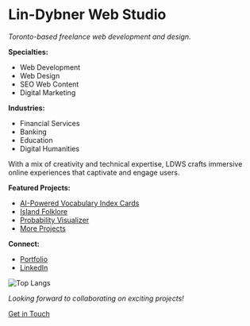 # Lin-Dybner Web Studio

_Toronto-based freelance web development and design._

**Specialties:**
- Web Development
- Web Design
- SEO Web Content
- Digital Marketing

**Industries:**
- Financial Services
- Banking
- Education
- Digital Humanities

With a mix of creativity and technical expertise, LDWS crafts immersive online experiences that captivate and engage users.

**Featured Projects:**
- [AI-Powered Vocabulary Index Cards](HTTP://vocab.lindybner.com)
- [Island Folklore](https://islandfolklore.com)
- [Probability Visualizer](http://probability.lindybner.com)
- [More Projects](https://lindybner.com#portfolio)

**Connect:**
- [Portfolio](http://lindybner.com)
- [LinkedIn](http://linkedin.com/company/lindybner/)

![Top Langs](https://github-readme-stats.vercel.app/api/top-langs/?username=lindybner&hide_progress=true)

*Looking forward to collaborating on exciting projects!*

[Get in Touch](https://lindybner.com#contact)
